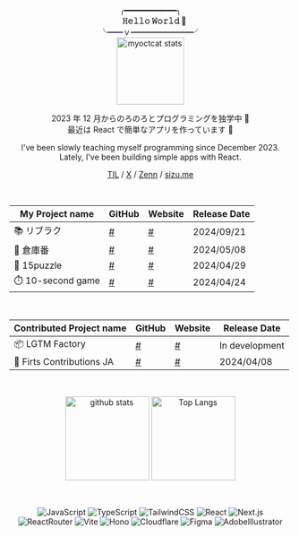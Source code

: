 <div align="center">
 
╭━━━━━━━━━━━╮  
　**𝙷𝚎𝚕𝚕𝚘 𝚆𝚘𝚛𝚕𝚍 🩵**  
╰━━ｖ━━━━━━━━╯  
<img alt="myoctcat stats" height="120px" src="https://github.com/user-attachments/assets/cc23e454-1bfe-499a-8f4b-5e96160472e4">

2023 年 12 月からのろのろとプログラミングを独学中 🐌  
最近は React で簡単なアプリを作っています 👾  

I've been slowly teaching myself programming since December 2023.  
Lately, I've been building simple apps with React.  

[TIL](https://github.com/kagomen/TIL) / [X](https://x.com/kkagomme) / [Zenn](https://zenn.dev/kkagomme) / [sizu.me](https://sizu.me/kagome)

&nbsp;

| My Project name | GitHub | Website | Release Date |
|---|---|---|---|
| 📚 リブラク | [#](https://github.com/kagomen/libraku) | [#](https://libraku.pages.dev/) | 2024/09/21 |
| 🧀 倉庫番 | [#](https://github.com/kagomen/sokoban) | [#](https://kagomen.github.io/sokoban/) | 2024/05/08 |
| 🧩 15puzzle | [#](https://github.com/kagomen/15puzzle) | [#](https://kagomen.github.io/15puzzle/) | 2024/04/29 |
| ⏱️ 10-second game | [#](https://github.com/kagomen/10second-game) | [#](https://kagomen.github.io/10second-game/) | 2024/04/24 |

&nbsp;

| Contributed Project name | GitHub | Website | Release Date |
|---|---|---|---|
| 📦 LGTM Factory | [#](https://github.com/lgtm-factory/lgtm-factory) | [#](https://lgtm-factory.pages.dev/) | In development |
| 🍡 Firts Contributions JA | [#](https://github.com/first-contributions-ja/first-contributions-ja.github.io) | [#](https://first-contributions-ja.github.io/) | 2024/04/08 |

&nbsp;

 <img alt="github stats" height="150px" src="https://github-readme-stats.vercel.app/api?username=kagomen&hide_title=true&text_color=777&bg_color=00000000&theme=gotham" />
 <img alt="Top Langs" height="150px" src="https://github-readme-stats.vercel.app/api/top-langs/?username=kagomen&layout=compact&show_icons=true&card_width=382&title_color=777&text_color=777&bg_color=00000000&theme=gotham" />

&nbsp;

![JavaScript](https://img.shields.io/badge/-JavaScript-F7DF1E.svg?logo=javascript&logoColor=fff&textColor=fff)
![TypeScript](https://img.shields.io/badge/-TypeScript-3178C6.svg?logo=typescript&logoColor=fff)
![TailwindCSS](https://img.shields.io/badge/-Tailwind_CSS-06B6D4.svg?logo=tailwindcss&logoColor=fff)
![React](https://img.shields.io/badge/-React-61DAFB.svg?logo=react&logoColor=fff)
![Next.js](https://img.shields.io/badge/-Next.js-000000.svg?logo=nextdotjs&logoColor=fff)
![ReactRouter](https://img.shields.io/badge/-React_Router-CA4245.svg?logo=reactrouter&logoColor=fff)
![Vite](https://img.shields.io/badge/-Vite-646CFF.svg?logo=vite&logoColor=fff)
![Hono](https://img.shields.io/badge/-Hono-E36002.svg?logo=hono&logoColor=fff)
![Cloudflare](https://img.shields.io/badge/-Cloudflare-F38020.svg?logo=cloudflare&logoColor=fff)
![Figma](https://img.shields.io/badge/-Figma-F24E1E.svg?logo=figma&logoColor=fff)
![AdobeIllustrator](https://img.shields.io/badge/-Illustrator-FF9A00.svg?logo=adobeillustrator&logoColor=fff)
</div>
